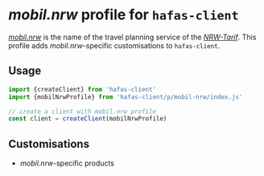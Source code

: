# *mobil.nrw* profile for `hafas-client`

[*mobil.nrw*](https://www.mobil.nrw) is the name of the travel planning service of the [*NRW-Tarif*](https://de.wikipedia.org/wiki/NRW-Tarif). This profile adds *mobil.nrw*-specific customisations to `hafas-client`.

## Usage

```js
import {createClient} from 'hafas-client'
import {mobilNrwProfile} from 'hafas-client/p/mobil-nrw/index.js'

// create a client with mobil.nrw profile
const client = createClient(mobilNrwProfile)
```


## Customisations

- *mobil.nrw*-specific products
